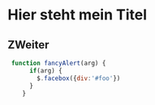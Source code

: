 

# Hier steht mein Titel 
## ZWeiter 

```javascript
 function fancyAlert(arg) {
      if(arg) {
        $.facebox({div:'#foo'})
      }
    }
```
